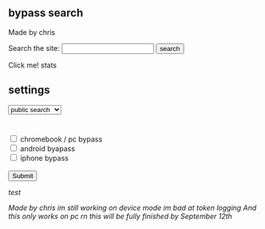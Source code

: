 ## bypass search
Made by chris

<label for="site-search">Search the site:</label>
<input type="search" id="site-search" name="q"
       aria-label="Search through site content">
<button type="button" onclick="alert('loading...')">search</button>  


<div class="popup" onclick="myFunction()">Click me!
  <span class="popuptext" id="myPopup">stats</span>
</div>


## settings

<select> search settings
			<option value="ar">public search</option>
			<option value="ar">private search</option> 
	                <option value="ar">unblocked v1</option>
	                <option value="ar">unblocked v2</option> 
	                <option value="ar">private tab</option>
	                 <option value="ar">fully private</option>
		
<html>
<body>

<h1> </h1>

<form action="/action_page.php">
  <input type="checkbox" id="vehicle1" name="device" value="pc">
  <label for="vehicle1">chromebook / pc bypass</label><br>
  <input type="checkbox" id="vehicle2" name="devic" value="android">
  <label for="vehicle2">android byapass</label><br>
  <input type="checkbox" id="vehicle3" name="devicw" value="apple device">
  <label for="vehicle3">iphone bypass</label><br><br>
  <input type="submit" value="Submit"> 
</form>

<p><em>test
	
Made by chris im still working on device mode im bad at token logging 
And this only works on pc rn this will be fully finished by
September 12th
